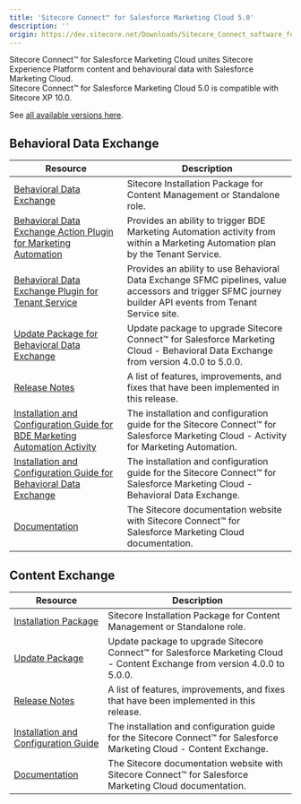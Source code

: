 ```yaml
---
title: 'Sitecore Connect™ for Salesforce Marketing Cloud 5.0'
description: ''
origin: https://dev.sitecore.net/Downloads/Sitecore_Connect_software_for_Salesforce_Marketing_Cloud/1x/Sitecore_Connect_software_for_Salesforce_Marketing_Cloud_50
---
```


Sitecore Connect™ for Salesforce Marketing Cloud unites Sitecore Experience Platform content and behavioural data with Salesforce Marketing Cloud.\
Sitecore Connect™ for Salesforce Marketing Cloud 5.0 is compatible with Sitecore XP 10.0.

See [all available versions here](/downloads/Sitecore_Connect_software_for_Salesforce_Marketing_Cloud).

## Behavioral Data Exchange

| Resource                                                                                                                                                                                                                                                                                                                                                                                                                                                | Description                                                                                                                                               |
| ------------------------------------------------------------------------------------------------------------------------------------------------------------------------------------------------------------------------------------------------------------------------------------------------------------------------------------------------------------------------------------------------------------------------------------------------------- | --------------------------------------------------------------------------------------------------------------------------------------------------------- |
| [Behavioral Data Exchange](https://scdp.blob.core.windows.net/downloads/Sitecore%20Connect%20software%20for%20Salesforce%20Marketing%20Cloud/1x/Sitecore%20Connect%20software%20for%20Salesforce%20Marketing%20Cloud%2050/Secure/Sitecore%20Connect%20for%20Salesforce%20Marketing%20Cloud%20-%20Behavioral%20Data%20Exchange%205.0.0%20rev.%2000294.zip)                                                                                               | Sitecore Installation Package for Content Management or Standalone role.                                                                                  |
| [Behavioral Data Exchange Action Plugin for Marketing Automation](https://scdp.blob.core.windows.net/downloads/Sitecore%20Connect%20software%20for%20Salesforce%20Marketing%20Cloud/1x/Sitecore%20Connect%20software%20for%20Salesforce%20Marketing%20Cloud%2050/Secure/Sitecore%20Connect%20for%20Salesforce%20Marketing%20Cloud%20-%20Behavioral%20Data%20Exchange%20Action%20Plugin%20for%20Marketing%20Automation%205.0.0%20rev.%2000294.scwdp.zip) | Provides an ability to trigger BDE Marketing Automation activity from within a Marketing Automation plan by the Tenant Service.                           |
| [Behavioral Data Exchange Plugin for Tenant Service](https://scdp.blob.core.windows.net/downloads/Sitecore%20Connect%20software%20for%20Salesforce%20Marketing%20Cloud/1x/Sitecore%20Connect%20software%20for%20Salesforce%20Marketing%20Cloud%2050/Secure/Sitecore%20Connect%20for%20Salesforce%20Marketing%20Cloud%20-%20BDE%20Plugin%20for%20Tenant%20Service%205.0.0%20rev.%2000294.scwdp.zip)                                                      | Provides an ability to use Behavioral Data Exchange SFMC pipelines, value accessors and trigger SFMC journey builder API events from Tenant Service site. |
| [Update Package for Behavioral Data Exchange](<https://scdp.blob.core.windows.net/downloads/Sitecore%20Connect%20software%20for%20Salesforce%20Marketing%20Cloud/1x/Sitecore%20Connect%20software%20for%20Salesforce%20Marketing%20Cloud%2050/Secure/Sitecore%20Connect%20for%20Salesforce%20Marketing%20Cloud%20-%20BDE%20(update%20package)%205.0.0%20rev.%2000294.update>)                                                                           | Update package to upgrade Sitecore Connect™ for Salesforce Marketing Cloud - Behavioral Data Exchange from version 4.0.0 to 5.0.0.                       |
| [Release Notes](/downloads/Sitecore_Connect_software_for_Salesforce_Marketing_Cloud/1x/Sitecore_Connect_software_for_Salesforce_Marketing_Cloud_50/Release_Notes_BDE)                                                                                                                                                                                                                                                                                   | A list of features, improvements, and fixes that have been implemented in this release.                                                                   |
| [Installation and Configuration Guide for BDE Marketing Automation Activity](https://scdp.blob.core.windows.net/downloads/Sitecore%20Connect%20software%20for%20Salesforce%20Marketing%20Cloud/1x/Sitecore%20Connect%20software%20for%20Salesforce%20Marketing%20Cloud%2050/Secure/Sitecore_Connect_for_SFMC_5_0_Activity_for_Marketing_Automation_Installatio-en.pdf)                                                                                  | The installation and configuration guide for the Sitecore Connect™ for Salesforce Marketing Cloud - Activity for Marketing Automation.                   |
| [Installation and Configuration Guide for Behavioral Data Exchange](https://scdp.blob.core.windows.net/downloads/Sitecore%20Connect%20software%20for%20Salesforce%20Marketing%20Cloud/1x/Sitecore%20Connect%20software%20for%20Salesforce%20Marketing%20Cloud%2050/Secure/Sitecore_Connect_for_SFMC_5_0_Behavioral_Data_Exchange_Installation_Guide-en.pdf)                                                                                             | The installation and configuration guide for the Sitecore Connect™ for Salesforce Marketing Cloud - Behavioral Data Exchange.                            |
| [Documentation](https://doc.sitecore.com/developers/salesforce-marketing-cloud/50/sitecore-connect-for-salesforce-marketing-cloud/en/sitecore-connect-for-salesforce-marketing-cloud.html)                                                                                                                                                                                                                                                              | The Sitecore documentation website with Sitecore Connect™ for Salesforce Marketing Cloud documentation.                                                  |

## Content Exchange

| Resource                                                                                                                                                                                                                                                                                                                                                        | Description                                                                                                                 |
| --------------------------------------------------------------------------------------------------------------------------------------------------------------------------------------------------------------------------------------------------------------------------------------------------------------------------------------------------------------- | --------------------------------------------------------------------------------------------------------------------------- |
| [Installation Package](https://scdp.blob.core.windows.net/downloads/Sitecore%20Connect%20software%20for%20Salesforce%20Marketing%20Cloud/1x/Sitecore%20Connect%20software%20for%20Salesforce%20Marketing%20Cloud%2050/Secure/Sitecore%20Connect%20for%20Salesforce%20Marketing%20Cloud%20-%20Content%20Exchange%205.0.0%20rev.%2000162.zip)                     | Sitecore Installation Package for Content Management or Standalone role.                                                    |
| [Update Package](<https://scdp.blob.core.windows.net/downloads/Sitecore%20Connect%20software%20for%20Salesforce%20Marketing%20Cloud/1x/Sitecore%20Connect%20software%20for%20Salesforce%20Marketing%20Cloud%2050/Secure/Sitecore%20Connect%20for%20Salesforce%20Marketing%20Cloud%20-%20Content%20Exchange%20(update%20package)%205.0.0%20rev.%2000162.update>) | Update package to upgrade Sitecore Connect™ for Salesforce Marketing Cloud - Content Exchange from version 4.0.0 to 5.0.0. |
| [Release Notes](/downloads/Sitecore_Connect_software_for_Salesforce_Marketing_Cloud/1x/Sitecore_Connect_software_for_Salesforce_Marketing_Cloud_50/Release_Notes_CE)                                                                                                                                                                                            | A list of features, improvements, and fixes that have been implemented in this release.                                     |
| [Installation and Configuration Guide](https://scdp.blob.core.windows.net/downloads/Sitecore%20Connect%20software%20for%20Salesforce%20Marketing%20Cloud/1x/Sitecore%20Connect%20software%20for%20Salesforce%20Marketing%20Cloud%2050/Secure/Sitecore_Connect_for_SFMC_5_0_Content_Exchange_Installation_Guide-en.pdf)                                          | The installation and configuration guide for the Sitecore Connect™ for Salesforce Marketing Cloud - Content Exchange.      |
| [Documentation](https://doc.sitecore.com/developers/salesforce-marketing-cloud/50/sitecore-connect-for-salesforce-marketing-cloud/en/sitecore-connect-for-salesforce-marketing-cloud.html)                                                                                                                                                                      | The Sitecore documentation website with Sitecore Connect™ for Salesforce Marketing Cloud documentation.                    |
